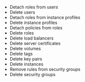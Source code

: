 - Detach roles from users
- Delete users
- Detach roles from instance profiles
- Delete instance profiles
- Detach policies from roles
- Delete roles
- Delete load balancers
- Delete server certificates
- Delete volumes
- Delete tags
- Delete key pairs
- Delete instances
- Remove rules from security groups
- Delete security groups
